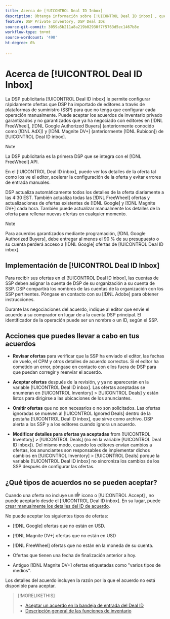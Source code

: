 ```yaml
---
title: Acerca de [!UICONTROL Deal ID Inbox]
description: Obtenga información sobre [!UICONTROL Deal ID inbox] , que le permite aceptar ofertas privadas que ya ha negociado con editores en [!DNL FreeWheel], [!DNL Google Authorized Buyers] (anteriormente conocido como [!DNL AdX]), and [!DNL Magnite DV+] (anteriormente [!DNL Rubicon]).
feature: DSP Private Inventory, DSP Deal IDs
source-git-commit: 3059a5b211a8a219b02930f7f5763d5ec1467b8e
workflow-type: tm+mt
source-wordcount: '490'
ht-degree: 0%

---
```


# Acerca de [!UICONTROL Deal ID Inbox]

La DSP publicitaria [!UICONTROL Deal ID inbox] le permite configurar rápidamente ofertas que DSP ha importado de editores a través de plataformas de suministro (SSP) para que no tenga que configurar cada operación manualmente. Puede aceptar los acuerdos de inventario privado garantizados y no garantizados que ya ha negociado con editores en [!DNL FreeWheel], [!DNL Google Authorized Buyers] (anteriormente conocido como [!DNL AdX]) y [!DNL Magnite DV+] (anteriormente [!DNL Rubicon]) de [!UICONTROL Deal ID inbox].

>[!NOTE]
>
>La DSP publicitaria es la primera DSP que se integra con el [!DNL FreeWheel] API.

En el [!UICONTROL Deal ID inbox], puede ver los detalles de la oferta tal como los ve el editor, acelerar la configuración de la oferta y evitar errores de entrada manuales.

<!-- 
Accepting a deal automatically pre-populates a new Deal ID record with details from the publisher, and you need to enter only the publisher [always? or just in some cases?], the media type, who can access the deal, and any attribute labels to apply to the deal so it's easy to find. [Are labels a dimension you can report on?]

For each available deal, you can review the deal details sent directly from the publisher. Some deals are grouped as proposals (packages), and you can see the individual deal details by reviewing the deal.
   
You can accept any available deal or move an incorrect deal to the Ignored Deals tab. You can also un-ignore deals, which moves them back to the New Deals tab so you can potentially accept them.

For each deal, you can select one publisher and one media type (Desktop Video, Mobile Video, Connected TV, Display, or Audio), and you can share the deal with specific advertisers and with all advertisers for a specific account.
 -->

DSP actualiza automáticamente todos los detalles de la oferta diariamente a las 4:30 EST. También actualiza todas las [!DNL FreeWheel] ofertas y actualizaciones de ofertas existentes de [!DNL Google] y [!DNL Magnite DV+] cada hora. También puede actualizar manualmente los detalles de la oferta para rellenar nuevas ofertas en cualquier momento.

<!-- MC: I'm not sure where I got the following. Is this currently true? -->
>[!NOTE]
>
>Para acuerdos garantizados mediante programación, [!DNL Google Authorized Buyers], debe entregar al menos el 90 % de su presupuesto o su cuenta perderá acceso a [!DNL Google] ofertas de [!UICONTROL Deal ID inbox].

## Implementación de [!UICONTROL Deal ID Inbox]

Para recibir sus ofertas en el [!UICONTROL Deal ID inbox], las cuentas de SSP deben asignar la cuenta de DSP de su organización a su cuenta de SSP. DSP compartirá los nombres de las cuentas de la organización con los SSP pertinentes. Póngase en contacto con su [!DNL Adobe] para obtener instrucciones.

Durante las negociaciones del acuerdo, indique al editor que envíe el acuerdo a su comprador en lugar de a la cuenta DSP principal. El identificador de la operación puede ser un nombre o un ID, según el SSP.

## Acciones que puedes llevar a cabo en tus acuerdos

* **Revisar ofertas** para verificar que la SSP ha enviado el editor, las fechas de vuelo, el CPM y otros detalles de acuerdo correctos. Si el editor ha cometido un error, póngase en contacto con ellos fuera de DSP para que puedan corregir y reenviar el acuerdo.

* **Aceptar ofertas** después de la revisión, y ya no aparecerán en la variable [!UICONTROL Deal ID inbox]. Las ofertas aceptadas se enumeran en [!UICONTROL Inventory] > [!UICONTROL Deals] y están listos para dirigirse a las ubicaciones de los anunciantes.

* **Omitir ofertas** que no son necesarios o no son solicitados. Las ofertas ignoradas se mueven al [!UICONTROL Ignored Deals] dentro de la pestaña [!UICONTROL Deal ID inbox], que sirve como archivo. DSP alerta a los SSP y a los editores cuando ignora un acuerdo.

* **Modificar detalles para ofertas ya aceptadas** from [!UICONTROL Inventory] > [!UICONTROL Deals] (no en la variable [!UICONTROL Deal ID inbox]). Del mismo modo, cuando los editores envían cambios a ofertas, los anunciantes son responsables de implementar dichos cambios en [!UICONTROL Inventory] > [!UICONTROL Deals] porque la variable [!UICONTROL Deal ID inbox] no sincroniza los cambios de los SSP después de configurar las ofertas.

## ¿Qué tipos de acuerdos no se pueden aceptar?

Cuando una oferta no incluye un ![Accept](/help/dsp/assets/accept.png) icono o [!UICONTROL Accept] , no puede aceptarlo desde el [!UICONTROL Deal ID inbox]. En su lugar, puede [crear manualmente los detalles del ID de acuerdo](/help/dsp/inventory/deal-id-create.md).

No puede aceptar los siguientes tipos de ofertas:

* [!DNL Google] ofertas que no están en USD.

* [!DNL Magnite DV+] ofertas que no están en USD

* [!DNL FreeWheel] ofertas que no están en la moneda de su cuenta.

* Ofertas que tienen una fecha de finalización anterior a hoy.

* Antiguo [!DNL Magnite DV+] ofertas etiquetadas como &quot;varios tipos de medios&quot;.

Los detalles del acuerdo incluyen la razón por la que el acuerdo no está disponible para aceptar.

>[!MORELIKETHIS]
>
>* [Aceptar un acuerdo en la bandeja de entrada del Deal ID](deal-id-inbox-accept.md)
>* [Descripción general de las funciones de inventario](inventory-overview.md)

